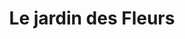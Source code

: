 ---
title: "Le jardin des Fleurs"
url: /brive-la-gaillarde/le-jardin-des-fleurs/
shop: fleuriste
---